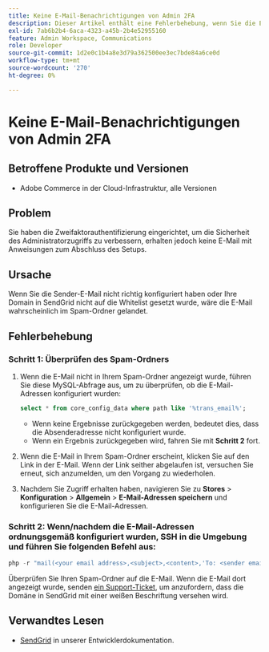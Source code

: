 ```yaml
---
title: Keine E-Mail-Benachrichtigungen von Admin 2FA
description: Dieser Artikel enthält eine Fehlerbehebung, wenn Sie die E-Mail nicht mit den Einrichtungsanweisungen erhalten, nachdem Sie die Zwei-Faktor-Authentifizierung (2FA) eingerichtet haben, um die Sicherheit des Administratorzugriffs in Adobe Commerce auf der Cloud-Infrastruktur zu verbessern.
exl-id: 7ab6b2b4-6aca-4323-a45b-2b4e52955160
feature: Admin Workspace, Communications
role: Developer
source-git-commit: 1d2e0c1b4a8e3d79a362500ee3ec7bde84a6ce0d
workflow-type: tm+mt
source-wordcount: '270'
ht-degree: 0%

---
```


# Keine E-Mail-Benachrichtigungen von Admin 2FA


## Betroffene Produkte und Versionen

* Adobe Commerce in der Cloud-Infrastruktur, alle Versionen

## Problem

Sie haben die Zweifaktorauthentifizierung eingerichtet, um die Sicherheit des Administratorzugriffs zu verbessern, erhalten jedoch keine E-Mail mit Anweisungen zum Abschluss des Setups.

## Ursache

Wenn Sie die Sender-E-Mail nicht richtig konfiguriert haben oder Ihre Domain in SendGrid nicht auf die Whitelist gesetzt wurde, wäre die E-Mail wahrscheinlich im Spam-Ordner gelandet.

## Fehlerbehebung

### Schritt 1: Überprüfen des Spam-Ordners

1. Wenn die E-Mail nicht in Ihrem Spam-Ordner angezeigt wurde, führen Sie diese MySQL-Abfrage aus, um zu überprüfen, ob die E-Mail-Adressen konfiguriert wurden:

   ```sql
   select * from core_config_data where path like '%trans_email%';
   ```

   * Wenn keine Ergebnisse zurückgegeben werden, bedeutet dies, dass die Absenderadresse nicht konfiguriert wurde.
   * Wenn ein Ergebnis zurückgegeben wird, fahren Sie mit **Schritt 2** fort.

1. Wenn die E-Mail in Ihrem Spam-Ordner erscheint, klicken Sie auf den Link in der E-Mail. Wenn der Link seither abgelaufen ist, versuchen Sie erneut, sich anzumelden, um den Vorgang zu wiederholen.
1. Nachdem Sie Zugriff erhalten haben, navigieren Sie zu **Stores** > **Konfiguration** > **Allgemein** > **E-Mail-Adressen speichern** und konfigurieren Sie die E-Mail-Adressen.

### Schritt 2: Wenn/nachdem die E-Mail-Adressen ordnungsgemäß konfiguriert wurden, SSH in die Umgebung und führen Sie folgenden Befehl aus:

```php
php -r "mail(<your email address>,<subject>,<content>,'To: <sender email>');"
```

Überprüfen Sie Ihren Spam-Ordner auf die E-Mail. Wenn die E-Mail dort angezeigt wurde, senden [ein Support-Ticket](/help/help-center-guide/help-center/magento-help-center-user-guide.md#login), um anzufordern, dass die Domäne in SendGrid mit einer weißen Beschriftung versehen wird.

## Verwandtes Lesen

* [SendGrid](https://devdocs.magento.com/cloud/project/sendgrid.html) in unserer Entwicklerdokumentation.
